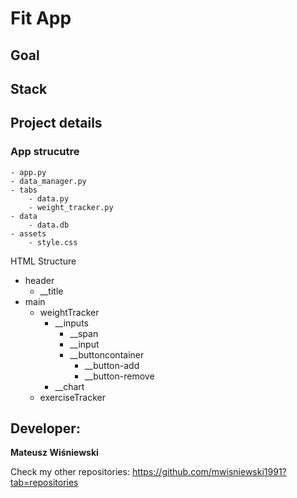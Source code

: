 # Fit App


## Goal


## Stack


## Project details
### App strucutre
    - app.py
    - data_manager.py
    - tabs
        - data.py
        - weight_tracker.py
    - data
        - data.db
    - assets
        - style.css


HTML Structure
- header
    - __title
- main
    - weightTracker
        - __inputs
            - __span
            - __input
            - __buttoncontainer
                - __button-add
                - __button-remove
        - __chart
    - exerciseTracker


## Developer:
**Mateusz Wiśniewski**

Check my other repositories:
https://github.com/mwisniewski1991?tab=repositories